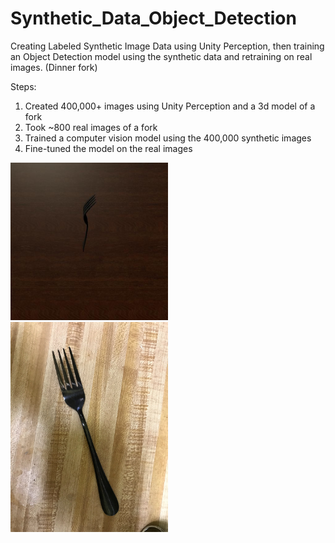 # Synthetic_Data_Object_Detection
Creating Labeled Synthetic Image Data using Unity Perception, then training an Object Detection model using the synthetic data and retraining on real images. (Dinner fork)

Steps:
1. Created 400,000+ images using Unity Perception and a 3d model of a fork
2. Took ~800 real images of a fork
3. Trained a computer vision model using the 400,000 synthetic images
4. Fine-tuned the model on the real images

<img src="https://github.com/Tylersuard/Synthetic_Data_Object_Detection/blob/main/synthetic_forks/rgb_18_png.rf.842a9e5c367679ba9136a29f7eaacdbc.jpg" width=50% height=50%>
<img src="https://github.com/Tylersuard/Synthetic_Data_Object_Detection/blob/main/realforks/IMG_5323.JPEG" width=50% height=50%>
